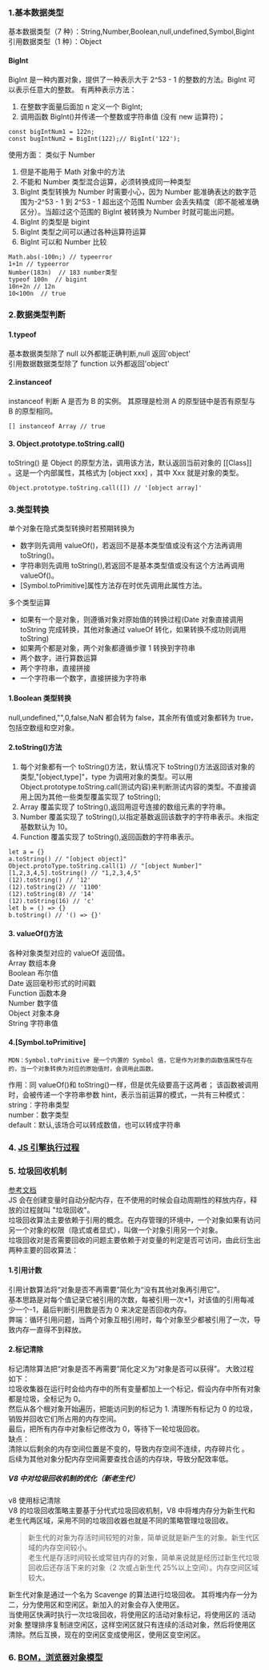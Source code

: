 ### 1.基本数据类型

基本数据类型（7 种）：String,Number,Boolean,null,undefined,Symbol,BigInt  
引用数据类型（1 种）：Object

#### BigInt

BigInt 是一种内置对象，提供了一种表示大于 2^53 - 1 的整数的方法。BigInt 可以表示任意大的整数。
有两种表示方法：

1. 在整数字面量后面加 n 定义一个 BigInt;
2. 调用函数 BigInt()并传递一个整数或字符串值 (没有 new 运算符)；

```
const bigIntNum1 = 122n;
const bugIntNum2 = BigInt(122);// BigInt('122');
```

使用方面：
类似于 Number

1. 但是不能用于 Math 对象中的方法
2. 不能和 Number 类型混合运算，必须转换成同一种类型
3. BigInt 类型转换为 Number 时需要小心，因为 Number 能准确表达的数字范围为-2^53 - 1 到 2^53 - 1 超出这个范围 Number 会丢失精度（即不能被准确区分）。当超过这个范围的 BigInt 被转换为 Number 时就可能出问题。
4. BigInt 的类型是 bigint
5. BigInt 类型之间可以通过各种运算符运算
6. BigInt 可以和 Number 比较

```
Math.abs(-100n;) // typeerror
1+1n // typeerror
Number(183n)  // 183 number类型
typeof 100n  // bigint
10n+2n // 12n
10<100n  // true
```

### 2.数据类型判断

#### 1.typeof

基本数据类型除了 null 以外都能正确判断,null 返回'object'  
引用数据数据类型除了 function 以外都返回'object'

#### 2.instanceof

instanceof 判断 A 是否为 B 的实例。 其原理是检测 A 的原型链中是否有原型与 B 的原型相同。

```
[] instanceof Array // true
```

#### 3. Object.prototype.toString.call()

toString() 是 Object 的原型方法，调用该方法，默认返回当前对象的 [[Class]] 。这是一个内部属性，其格式为 [object xxx] ，其中 Xxx 就是对象的类型。

```
Object.prototype.toString.call([]) // '[object array]'
```

### 3.类型转换

单个对象在隐式类型转换时若预期转换为

- 数字则先调用 valueOf()，若返回不是基本类型值或没有这个方法再调用 toString()。
- 字符串则先调用 toString(),若返回不是基本类型值或没有这个方法再调用 valueOf()。
- [Symbol.toPrimitive]属性方法存在时优先调用此属性方法。

多个类型运算

- 如果有一个是对象，则遵循对象对原始值的转换过程(Date 对象直接调用 toString 完成转换，其他对象通过 valueOf 转化，如果转换不成功则调用 toString)
- 如果两个都是对象，两个对象都遵循步骤 1 转换到字符串
- 两个数字，进行算数运算
- 两个字符串，直接拼接
- 一个字符串一个数字，直接拼接为字符串

#### 1.Boolean 类型转换

null,undefined,"",0,false,NaN 都会转为 false，其余所有值或对象都转为 true，包括空数组和空对象。

#### 2.toString()方法

1. 每个对象都有一个 toString()方法，默认情况下 toString()方法返回该对象的类型,"[object,type]"，type 为调用对象的类型。可以用 Object.prototype.toString.call(测试内容)来判断测试内容的类型。不直接调用上因为其他一些类型覆盖实现了 toString();
2. Array 覆盖实现了 toString(),返回用逗号连接的数组元素的字符串。
3. Number 覆盖实现了 toString(),以指定基数返回该数字的字符串表示。未指定基数默认为 10。
4. Function 覆盖实现了 toString(),返回函数的字符串表示。

```
let a = {}
a.toString() // "[object object]"
Object.protoType.toString.call(1) // "[object Number]"
[1,2,3,4,5].toString() // "1,2,3,4,5"
(12).toString() // '12'
(12).toString(2) // '1100'
(12).toString(8) // '14'
(12).toString(16) // 'c'
let b = () => {}
b.toString() // '() => {}'
```

#### 3. valueOf()方法

各种对象类型对应的 valueOf 返回值。  
Array 数组本身  
Boolean 布尔值  
Date 返回毫秒形式的时间戳  
Function 函数本身  
Number 数字值  
Object 对象本身  
String 字符串值

#### 4.[Symbol.toPrimitive]

```
MDN：Symbol.toPrimitive 是一个内置的 Symbol 值，它是作为对象的函数值属性存在的，当一个对象转换为对应的原始值时，会调用此函数。
```

作用：同 valueOf()和 toString()一样，但是优先级要高于这两者；
该函数被调用时，会被传递一个字符串参数 hint，表示当前运算的模式，一共有三种模式：  
string：字符串类型  
number：数字类型  
default：默认,该场合可以转成数值，也可以转成字符串

### 4. [JS 引擎执行过程](./JS%E5%BC%95%E6%93%8E%E6%89%A7%E8%A1%8C%E8%BF%87%E7%A8%8B.md)

### 5. 垃圾回收机制

[参考文档](https://juejin.cn/post/6981588276356317214#heading-7)  
JS 会在创建变量时自动分配内存，在不使用的时候会自动周期性的释放内存，释放的过程就叫 "垃圾回收"。  
垃圾回收算法主要依赖于引用的概念。在内存管理的环境中，一个对象如果有访问另一个对象的权限（隐式或者显式），叫做一个对象引用另一个对象。  
垃圾回收对是否需要回收的问题主要依赖于对变量的判定是否可访问，由此衍生出两种主要的回收算法：

#### 1.引用计数

引用计数算法将“对象是否不再需要”简化为“没有其他对象再引用它”。  
基本思路是对每个值记录它被引用的次数，每被引用一次+1，对该值的引用每减少一个-1，最后判断引用数是否为 0 来决定是否回收内存。  
弊端：循环引用问题，当两个对象互相引用时，每个对象至少都被引用了一次，导致内存一直得不到释放。

#### 2.标记清除

标记清除算法把“对象是否不再需要”简化定义为“对象是否可以获得”。
大致过程如下：  
垃圾收集器在运行时会给内存中的所有变量都加上一个标记，假设内存中所有对象都是垃圾，全标记为 0。  
然后从各个根对象开始遍历，把能访问到的标记为 1.
清理所有标记为 0 的垃圾，销毁并回收它们所占用的内存空间。  
最后，把所有内存中对象标记修改为 0，等待下一轮垃圾回收。  
缺点：  
清除以后剩余的内存空间位置是不变的，导致内存空间不连续，内存碎片化 。  
后续为其他对象分配内存空间需要查找合适的内存块，导致分配效率低。

##### V8 中对垃圾回收机制的优化（新老生代）

v8 使用标记清除  
V8 的垃圾回收策略主要基于分代式垃圾回收机制，V8 中将堆内存分为新生代和老生代两区域，采用不同的垃圾回收器也就是不同的策略管理垃圾回收。

> 新生代的对象为存活时间较短的对象，简单说就是新产生的对象。新生代区域的内存空间较小。  
> 老生代是存活时间较长或常驻内存的对象，简单来说就是经历过新生代垃圾回收后还存活下来的对象（2 次或占新生代 25%以上空间）。内存空间区域较大。

新生代对象是通过一个名为 Scavenge 的算法进行垃圾回收。
其将堆内存一分为二，分为使用区和空闲区。新加入的对象会存入使用区。  
当使用区快满时执行一次垃圾回收，将使用区的活动对象标记，将使用区的 活动对象 整理排序复制进空闲区，这样空闲区就只有连续的活动对象，然后将使用区清除。然后互换，现在的空闲区变成使用区，使用区变空闲区。

### 6. [BOM，浏览器对象模型](BOM.md)
